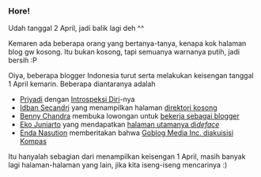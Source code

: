 ### Hore!

<p>Udah tanggal 2 April, jadi balik lagi deh ^^</p>

<p>Kemaren ada beberapa orang yang bertanya-tanya,
kenapa kok halaman blog gw kosong. Itu bukan kosong,
tapi semuanya warnanya putih, jadi bersih :P</p>

<p>Oiya, beberapa blogger Indonesia turut serta melakukan
keisengan tanggal 1 April kemarin. Beberapa diantaranya
adalah</p>

<ul>
<li><a href="http://priyadi.net">Priyadi</a> dengan <a href="http://priyadi.net/archives/2005/04/01/introspeksi-diri/">Introspeksi Diri</a>-nya</li>
<li><a href="http://secandri.com">Idban Secandri</a> yang menampilkan halaman <a href="http://secandri.com/blog/2005/03/31/have-a-nice-april-fool/">direktori kosong</a></li>
<li><a href="http://bennychandra.com">Benny Chandra</a> membuka lowongan untuk <a href="http://bennychandra.com/2005/04/01/lowongan-kerja-di-bennychandracom/">bekerja sebagai blogger</a></li>
<li><a href="http://data.startrek.or.id">Eko Juniarto</a> yang mendapatkan <a href="http://data.startrek.or.id/?p=75">halaman utamanya di<em>deface</em></a></li>
<li><a href="http://enda.goblogmedia.com">Enda Nasution</a> memberitakan bahwa <a href="http://enda.goblogmedia.com/akuisisi-goblog-media-inc-oleh-kompas-group.html">Goblog Media Inc. diakuisisi Kompas</a></li>
</ul>

<p>Itu hanyalah sebagian dari menampilkan keisengan 1 April, masih banyak
lagi halaman-halaman yang lain, jika kita iseng-iseng mencarinya :)</p>


<!-- METADATA: {"time": "2005-04-02 01:10:35", "title": "Hore!"} -->
